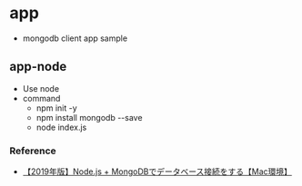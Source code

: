 # app

- mongodb client app sample

## app-node

- Use node
- command
  - npm init -y
  - npm install mongodb --save
  - node index.js

### Reference

- [【2019年版】Node.js + MongoDBでデータベース接続をする【Mac環境】](https://qiita.com/johnmackay150/items/df69fa05731ceb1af61c)